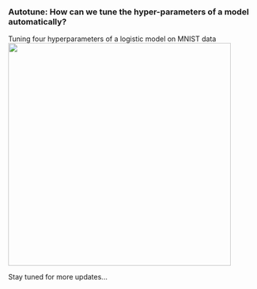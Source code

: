### Autotune: How can we tune the hyper-parameters of a model automatically?

Tuning four hyperparameters of a logistic model on MNIST data
<img src="https://github.com/signapoop/autotune/blob/master/img/comparison.png" width="450">

Stay tuned for more updates...
